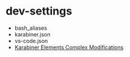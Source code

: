 # dev-settings
* bash_aliases
* karabiner.json
* vs-code.json
* [Karabiner Elements Complex Modifications](karabiner://karabiner/assets/complex_modifications/import?url=https://raw.githubusercontent.com/nick-ng/dev-settings/master/karabiner_complex.json)
